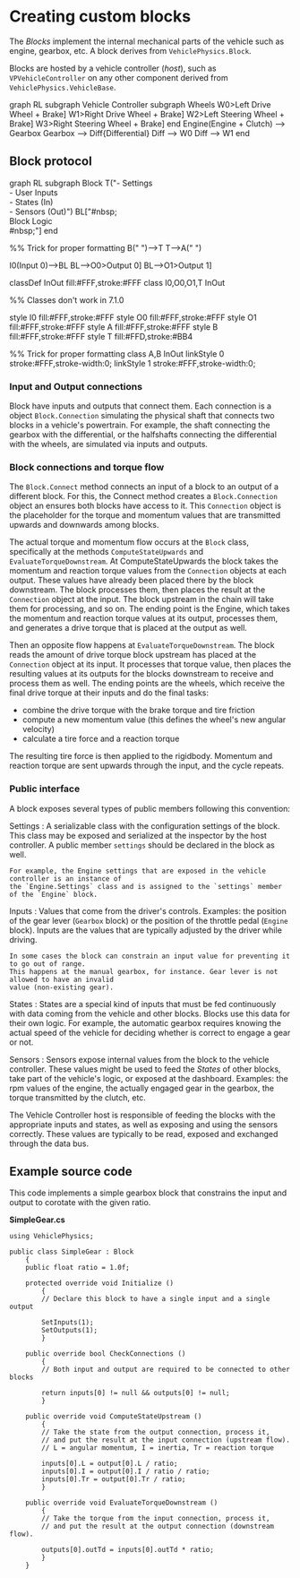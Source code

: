 # Creating custom blocks

The _Blocks_ implement the internal mechanical parts of the vehicle such as engine, gearbox, etc.
A block derives from `VehiclePhysics.Block`.

Blocks are hosted by a vehicle controller (_host_), such as `VPVehicleController` on any other
component derived from `VehiclePhysics.VehicleBase`.

<div class="mermaid img-responsive">
graph RL
subgraph Vehicle Controller
subgraph Wheels
W0>Left Drive Wheel + Brake]
W1>Right Drive Wheel + Brake]
W2>Left Steering Wheel + Brake]
W3>Right Steering Wheel + Brake]
end
Engine(Engine + Clutch) --> Gearbox
Gearbox --> Diff{Differential}
Diff --> W0
Diff --> W1
end
</div>

## Block protocol

<div class="mermaid img-responsive">
graph RL
subgraph Block
T("- Settings<br>- User Inputs<br>- States (In)<br>- Sensors (Out)")
BL["#nbsp;<br>Block Logic<br>#nbsp;"]
end

%% Trick for proper formatting
B(" ")-->T
T-->A(" ")

I0(Input 0)-->BL
BL-->O0>Output 0]
BL-->O1>Output 1]

classDef InOut fill:#FFF,stroke:#FFF
class I0,O0,O1,T InOut

%% Classes don't work in 7.1.0

style I0 fill:#FFF,stroke:#FFF
style O0 fill:#FFF,stroke:#FFF
style O1 fill:#FFF,stroke:#FFF
style A fill:#FFF,stroke:#FFF
style B fill:#FFF,stroke:#FFF
style T fill:#FFD,stroke:#BB4

%% Trick for proper formatting
class A,B InOut
linkStyle 0 stroke:#FFF,stroke-width:0;
linkStyle 1 stroke:#FFF,stroke-width:0;
</div>

### Input and Output connections

Block have inputs and outputs that connect them. Each connection is a object `Block.Connection`
simulating the physical shaft that connects two blocks in a vehicle's powertrain. For example,
the shaft connecting the gearbox with the differential, or the halfshafts connecting the differential
with the wheels, are simulated via inputs and outputs.

### Block connections and torque flow

The `Block.Connect` method connects an input of a block to an output of a different block. For this,
the Connect method creates a `Block.Connection` object an ensures both blocks have access to it.
This `Connection` object is the placeholder for the torque and momentum values that are transmitted
upwards and downwards among blocks.

The actual torque and momentum flow occurs at the `Block` class, specifically at the methods
`ComputeStateUpwards` and `EvaluateTorqueDownstream`. At ComputeStateUpwards the block takes the
momentum and reaction torque values from the `Connection` objects at each output. These
values have already been placed there by the block downstream. The block processes
them, then places the result at the `Connection` object at the input. The block upstream in
the chain will take them for processing, and so on. The ending point is the Engine, which takes the
momentum and reaction torque values at its output, processes them, and generates a drive torque that
is placed at the output as well.

Then an opposite flow happens at `EvaluateTorqueDownstream`. The block reads the amount of drive
torque block upstream has placed at the `Connection` object at its input. It processes that
torque value, then places the resulting values at its outputs for the blocks downstream to
receive and process them as well. The ending points are the wheels, which receive the final drive
torque at their inputs and do the final tasks:

- combine the drive torque with the brake torque and tire friction
- compute a new momentum value (this defines the wheel's new angular velocity)
- calculate a tire force and a reaction torque

The resulting tire force is then applied to the rigidbody. Momentum and reaction torque are sent
upwards through the input, and the cycle repeats.

### Public interface

A block exposes several types of public members following this convention:

Settings
:	A serializable class with the configuration settings of the block. This class may be exposed
	and serialized at the inspector by the host controller. A public member `settings` should be
	declared in the block as well.

	For example, the Engine settings that are exposed in the vehicle controller is an instance of
	the `Engine.Settings` class and is assigned to the `settings` member of the `Engine` block.

Inputs
:	Values that come from the driver's controls. Examples: the position of the gear lever
	(`Gearbox` block) or the position of the throttle pedal (`Engine` block). Inputs are
	the values that are typically adjusted by the driver while driving.

	In some cases the block can constrain an input value for preventing it to go out of range.
	This happens at the manual gearbox, for instance. Gear lever is not allowed to have an invalid
	value (non-existing gear).

States
:	States are a special kind of inputs that must be fed continuously with data coming from the
	vehicle and other blocks. Blocks use this data for their own logic. For example, the
	automatic gearbox requires knowing the actual speed of the vehicle for deciding whether is
	correct to engage a gear or not.

Sensors
:	Sensors expose internal values from the block to the vehicle controller. These values might
	be used to feed the _States_ of other blocks, take part of the vehicle's logic, or exposed at
	the dashboard.
	Examples: the rpm values of the engine, the actually engaged gear in the gearbox, the torque
	transmitted by the clutch, etc.

The Vehicle Controller host is responsible of feeding the blocks with the appropriate inputs and
states, as well as exposing and using the sensors correctly. These values are typically to be
read, exposed and exchanged through the data bus.

## Example source code

This code implements a simple gearbox block that constrains the input and output to corotate
with the given ratio.

**SimpleGear.cs**
```
using VehiclePhysics;

public class SimpleGear : Block
	{
	public float ratio = 1.0f;

	protected override void Initialize ()
		{
		// Declare this block to have a single input and a single output

		SetInputs(1);
		SetOutputs(1);
		}

	public override bool CheckConnections ()
		{
		// Both input and output are required to be connected to other blocks

		return inputs[0] != null && outputs[0] != null;
		}

	public override void ComputeStateUpstream ()
		{
		// Take the state from the output connection, process it,
		// and put the result at the input connection (upstream flow).
		// L = angular momentum, I = inertia, Tr = reaction torque

		inputs[0].L = output[0].L / ratio;
		inputs[0].I = output[0].I / ratio / ratio;
		inputs[0].Tr = output[0].Tr / ratio;
		}

	public override void EvaluateTorqueDownstream ()
		{
		// Take the torque from the input connection, process it,
		// and put the result at the output connection (downstream flow).

		outputs[0].outTd = inputs[0].outTd * ratio;
		}
	}
```